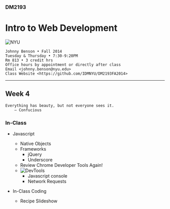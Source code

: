 ### DM2193

# Intro to Web Development

![NYU](http://j-hnnybens-n.com/capture/imami.png)

    Johnny Benson • Fall 2014
    Tuesday & Thursday • 7:30-9:20PM
    Rm 813 • 3 credit hrs
    Office hours by appointment or directly after class
    Email <johnny.benson@nyu.edu>
    Class Website <https://github.com/IDMNYU/DM2193FA2014>

---

## Week 4

    Everything has beauty, but not everyone sees it.
        — Confucious

### In-Class
* Javascript
  * Native Objects
  * Frameworks
    * jQuery
    * Underscore
  * Review Chrome Developer Tools Again!
  * ![DevTools](http://j-hnnybens-n.com/capture/cwqvi.png)
    * Javascript console
    * Network Requests

* In-Class Coding
  * Recipe Slideshow

